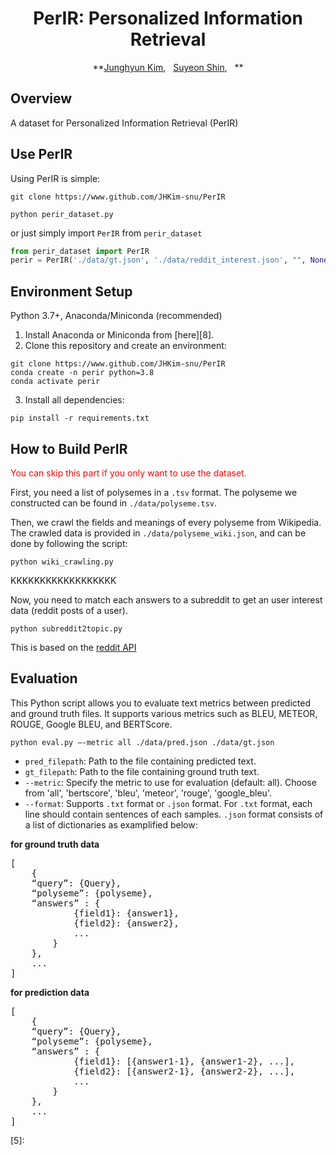 <div align="center">

<h1>PerIR: Personalized Information Retrieval</h1>

**[Junghyun Kim][1], &nbsp; [Suyeon Shin][2], &nbsp; ** <br>

</div>


## Overview
A dataset for Personalized Information Retrieval (PerIR)


Use PerIR
----------------------
Using PerIR is simple:

```shell
git clone https://www.github.com/JHKim-snu/PerIR
```

```shell
python perir_dataset.py
```

or just simply import `PerIR` from `perir_dataset`

```python
from perir_dataset import PerIR
perir = PerIR('./data/gt.json', './data/reddit_interest.json', "", None, './data/gt2topic.json')
```


Environment Setup
----------------------
Python 3.7+, Anaconda/Miniconda (recommended) <br>

1. Install Anaconda or Miniconda from [here][8].
2. Clone this repository and create an environment:

```shell
git clone https://www.github.com/JHKim-snu/PerIR
conda create -n perir python=3.8
conda activate perir
```

3. Install all dependencies:
```shell
pip install -r requirements.txt
```


How to Build PerIR
----------------------
<span style="color:red">You can skip this part if you only want to use the dataset.</span>

First, you need a list of polysemes in a `.tsv` format.
The polyseme we constructed can be found in `./data/polyseme.tsv`.

Then, we crawl the fields and meanings of every polyseme from Wikipedia.
The crawled data is provided in `./data/polyseme_wiki.json`, and can be done by following the script:

```shell
python wiki_crawling.py
```

KKKKKKKKKKKKKKKKKK


Now, you need to match each answers to a subreddit to get an user interest data (reddit posts of a user).

```shell
python subreddit2topic.py
```
This is based on the [reddit API](https://praw.readthedocs.io/en/stable/code_overview/reddit/subreddits.html)



Evaluation
----------------------


This Python script allows you to evaluate text metrics between predicted and ground truth files. It supports various metrics such as BLEU, METEOR, ROUGE, Google BLEU, and BERTScore.

```shell
python eval.py —-metric all ./data/pred.json ./data/gt.json
```

- `pred_filepath`: Path to the file containing predicted text.
- `gt_filepath`: Path to the file containing ground truth text.
- `--metric`: Specify the metric to use for evaluation (default: all). Choose from 'all', 'bertscore', 'bleu', 'meteor', 'rouge', 'google_bleu'.
- `--format`: Supports `.txt` format or `.json` format. For `.txt` format, each line should contain sentences of each samples. `.json` format consists of a list of dictionaries as examplified below:

**for ground truth data**
<pre>
[
    {
    “query”: {Query},
    “polyseme”: {polyseme}, 
    “answers” : {
            {field1}: {answer1},
            {field2}: {answer2},
            ...
        }
    }, 
    ...
]
</pre>

**for prediction data**
<pre>
[
    {
    “query”: {Query},
    “polyseme”: {polyseme}, 
    “answers” : {
            {field1}: [{answer1-1}, {answer1-2}, ...],
            {field2}: [{answer2-1}, {answer2-2}, ...],
            ...
        }
    }, 
    ...
]
</pre>


[1]: https://jhkim-snu.github.io/
[2]: https://github.com/suyeonshin/
[3]:
[4]:
[5]:  
